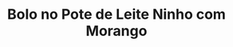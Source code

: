 ---
title: Bolo no Pote de Leite Ninho com Morango
description: 
category: Bolos
subcategory: Bolo no Pote
flavor: Leite Ninho com Morango
price: 16
---